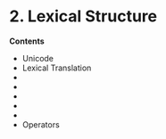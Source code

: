 # 2. Lexical Structure

<primary-label ref="header-label"/>

<secondary-label ref="doc-wip"/>

**Contents**

- Unicode
- Lexical Translation
- [](2-3-Whitespace.md)
- [](2-4-Comments.md)
- [](2-5-Identifiers.md)
- [](2-6-Keywords.md)
- [](2-7-Literals.md)
- Operators
